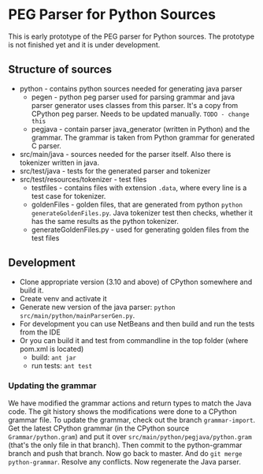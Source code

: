 # PEG Parser for Python Sources

This is early prototype of the PEG parser for Python sources. The prototype
is not finished yet and it is under development. 

## Structure of sources

* python - contains python sources needed for generating java parser
    * pegen - python peg parser used for parsing grammar and java parser generator 
uses classes from this parser. It's a copy from CPython peg parser. Needs to be updated manually.
`TODO - change this` 
    * pegjava - contain parser java_generator (written in Python) and the 
grammar. The grammar is taken from Python grammar for generated C parser.
* src/main/java - sources needed for the parser itself. Also there is tokenizer written in java.
* src/test/java - tests for the generated parser and tokenizer
* src/test/resources/tokenizer - test files
    * testfiles - contains files with extension `.data`, where every line is a test case for tokenizer.
    * goldenFiles - golden files, that are generated from python `python generateGoldenFiles.py`. Java tokenizer test then 
checks, whether it has the same results as the python tokenizer. 
    * generateGoldenFiles.py - used for generating golden files from the test files

## Development

* Clone appropriate version (3.10 and above) of CPython somewhere and build it.
* Create venv and activate it
* Generate new version of the java parser: `python src/main/python/mainParserGen.py`. 
* For development you can use NetBeans and then build and run the tests from the IDE
* Or you can build it and test from commandline in the top folder (where pom.xml is located)
    * build: `ant jar`
    * run tests: `ant test`

### Updating the grammar

We have modified the grammar actions and return types to match the Java
code. The git history shows the modifications were done to a CPython grammar
file. To update the grammar, check out the branch `grammar-import`. Get the
latest CPython grammar (in the CPython source `Grammar/python.gram`) and put it
over `src/main/python/pegjava/python.gram` (that's the only file in that
branch). Then commit to the python-grammar branch and push that branch. Now go
back to master. And do `git merge python-grammar`. Resolve any conflicts. Now
regenerate the Java parser.
